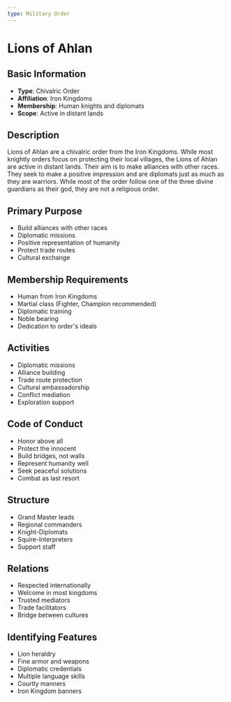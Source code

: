 ```yaml
---
type: Military Order
---
```


# Lions of Ahlan

## Basic Information
- **Type**: Chivalric Order
- **Affiliation**: Iron Kingdoms
- **Membership**: Human knights and diplomats
- **Scope**: Active in distant lands

## Description
Lions of Ahlan are a chivalric order from the Iron Kingdoms. While most knightly orders focus on protecting their local villages, the Lions of Ahlan are active in distant lands. Their aim is to make alliances with other races. They seek to make a positive impression and are diplomats just as much as they are warriors. While most of the order follow one of the three divine guardians as their god, they are not a religious order.

## Primary Purpose
- Build alliances with other races
- Diplomatic missions
- Positive representation of humanity
- Protect trade routes
- Cultural exchange

## Membership Requirements
- Human from Iron Kingdoms
- Martial class (Fighter, Champion recommended)
- Diplomatic training
- Noble bearing
- Dedication to order's ideals

## Activities
- Diplomatic missions
- Alliance building
- Trade route protection
- Cultural ambassadorship
- Conflict mediation
- Exploration support

## Code of Conduct
- Honor above all
- Protect the innocent
- Build bridges, not walls
- Represent humanity well
- Seek peaceful solutions
- Combat as last resort

## Structure
- Grand Master leads
- Regional commanders
- Knight-Diplomats
- Squire-Interpreters
- Support staff

## Relations
- Respected internationally
- Welcome in most kingdoms
- Trusted mediators
- Trade facilitators
- Bridge between cultures

## Identifying Features
- Lion heraldry
- Fine armor and weapons
- Diplomatic credentials
- Multiple language skills
- Courtly manners
- Iron Kingdom banners